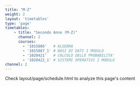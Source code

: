 ```yaml
---
title: "M-Z"
weight: 2
layout: 'timetables'
type: 'page'
timetables:
    - title: "Secondo Anno (M-Z)"
      channel: 2
      courses:
        - '1015886'   # ALGEBRA
        - '1015887_1' # BASI DI DATI I MODULO
        - '1020421'   # CALCOLO DELLE PROBABILITA'
        - '1020422_1' # SISTEMI OPERATIVI I MODULO
channel: 2
---
```


Check layout/page/schedule.html to analyze this page's content
